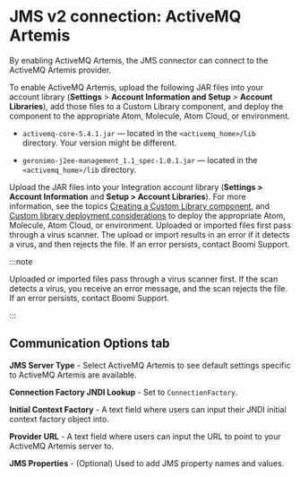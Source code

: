 # JMS v2 connection: ActiveMQ Artemis 

<head>
  <meta name="guidename" content="Integration"/>
  <meta name="context" content="GUID-5bd0f70f-e0ed-4d1b-8743-61489a2edb2a"/>
</head>


By enabling ActiveMQ Artemis, the JMS connector can connect to the ActiveMQ Artemis provider.

To enable ActiveMQ Artemis, upload the following JAR files into your account library \(**Settings** \> **Account Information and Setup** \> **Account Libraries**\), add those files to a Custom Library component, and deploy the component to the appropriate Atom, Molecule, Atom Cloud, or environment.

-   `activemq-core-5.4.1.jar` — located in the `<activemq_home>/lib` directory. Your version might be different.

-   `geronimo-j2ee-management_1.1_spec-1.0.1.jar` — located in the `<activemq_home>/lib` directory.

Upload the JAR files into your Integration account library (**Settings > Account Information** and **Setup > Account Libraries**). For more information, see the topics [Creating a Custom Library component](../../Integration/Process%20building/t-atm-Creating_a_Custom_Library_Component_8fce64fb-4b85-4977-9876-e0d616526228.md), and [Custom library deployment considerations](../../Integration/Process%20building/c-atm-Custom_library_deployment_considerations_7fccfe31-e438-4fa6-bab0-7f395eef5fe3.md) to deploy the appropriate Atom, Molecule, Atom Cloud, or environment. Uploaded or imported files first pass through a virus scanner. The upload or import results in an error if it detects a virus, and then rejects the file. If an error persists, contact Boomi Support.

:::note

Uploaded or imported files pass through a virus scanner first. If the scan detects a virus, you receive an error message, and the scan rejects the file. If an error persists, contact Boomi Support.

:::


## Communication Options tab 

**JMS Server Type** - 
Select ActiveMQ Artemis to see default settings specific to ActiveMQ Artemis are available.

**Connection Factory JNDI Lookup** - 
 Set to `ConnectionFactory`.

**Initial Context Factory** - 
A text field where users can input their JNDI initial context factory object into.

**Provider URL** - 
A text field where users can input the URL to point to your ActiveMQ Artemis server to.

**JMS Properties** - 
\(Optional\) Used to add JMS property names and values.
